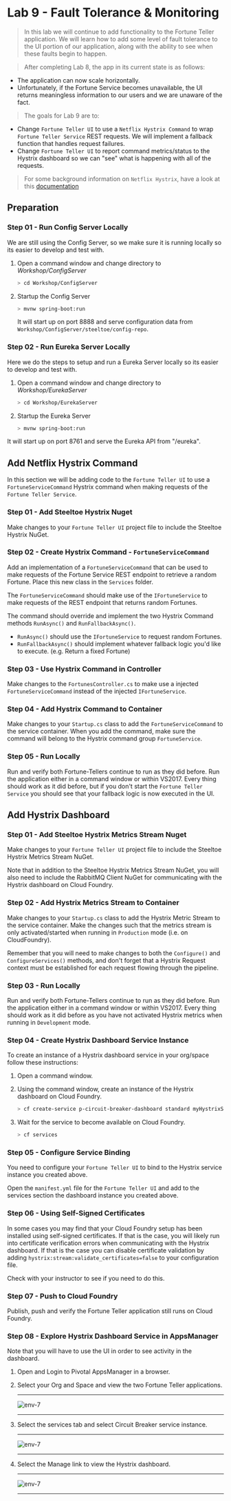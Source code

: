 # Lab 9 - Fault Tolerance & Monitoring

>In this lab we will continue to add functionality to the Fortune Teller application. We will learn how to add some level of fault tolerance to the UI portion of our application, along with the ability to see when these faults begin to happen.

>After completing Lab 8, the app in its current state is as follows:

* The application can now scale horizontally.
* Unfortunately, if the Fortune Service becomes unavailable, the UI returns meaningless information to our users and we are unaware of the fact.

>The goals for Lab 9 are to:

* Change `Fortune Teller UI` to use a `Netflix Hystrix Command` to wrap `Fortune Teller Service` REST requests. We will implement a fallback function that handles request failures.
* Change `Fortune Teller UI` to report command metrics/status to the Hystrix dashboard so we can "see" what is happening with all of the requests.

>For some background information on `Netflix Hystrix`, have a look at this [documentation](https://github.com/Netflix/Hystrix/wiki)

## Preparation

### Step 01 - Run Config Server Locally

We are still using the Config Server, so we make sure it is running locally so its easier to develop and test with.

1. Open a command window and change directory to _Workshop/ConfigServer_

   ```bash
   > cd Workshop/ConfigServer
   ```

1. Startup the Config Server

   ```bash
   > mvnw spring-boot:run
   ```

   It will start up on port 8888 and serve configuration data from `Workshop/ConfigServer/steeltoe/config-repo`.

### Step 02 - Run Eureka Server Locally

Here we do the steps to setup and run a Eureka Server locally so its easier to develop and test with.

1. Open a command window and change directory to _Workshop/EurekaServer_

   ```bash
   > cd Workshop/EurekaServer
   ```

1. Startup the Eureka Server

   ```bash
   > mvnw spring-boot:run
   ```

It will start up on port 8761 and serve the Eureka API from "/eureka".

## Add Netflix Hystrix Command 

In this section we will be adding code to the `Fortune Teller UI` to use a `FortuneServiceCommand` Hystrix command when making requests of the `Fortune Teller Service`.

### Step 01 - Add Steeltoe Hystrix Nuget

Make changes to your `Fortune Teller UI` project file to include the Steeltoe Hystrix NuGet.

### Step 02 - Create Hystrix Command - `FortuneServiceCommand`

Add an implementation of a `FortuneServiceCommand` that can be used to make requests of the Fortune Service REST endpoint to retrieve a random Fortune. Place this new class in the `Services` folder.

The `FortuneServiceCommand` should make use of the `IFortuneService` to make requests of the REST endpoint that returns random Fortunes.

The command should override and implement the two Hystrix Command methods `RunAsync()` and `RunFallbackAsync()`.

* `RunAsync()` should use the `IFortuneService` to request random Fortunes.
* `RunFallbackAsync()` should implement whatever fallback logic you'd like to execute. (e.g. Return a fixed Fortune)

### Step 03 - Use Hystrix Command in Controller

Make changes to the `FortunesController.cs` to make use a injected `FortuneServiceCommand` instead of the injected `IFortuneService`.

### Step 04 - Add Hystrix Command to Container

Make changes to your `Startup.cs` class to add the `FortuneServiceCommand` to the service container. When you add the command, make sure the command will belong to the Hystrix command group `FortuneService`.

### Step 05 - Run Locally

Run and verify both Fortune-Tellers continue to run as they did before. Run the application either in a command window or within VS2017.
Every thing should work as it did before, but if you don't start the `Fortune Teller Service` you should see that your fallback logic is now executed in the UI.

## Add Hystrix Dashboard

### Step 01 - Add Steeltoe Hystrix Metrics Stream Nuget

Make changes to your `Fortune Teller UI` project file to include the Steeltoe Hystrix Metrics Stream NuGet.

Note that in addition to the Steeltoe Hystrix Metrics Stream NuGet, you will also need to include the RabbitMQ Client NuGet for communicating with the Hystrix dashboard on Cloud Foundry.

### Step 02 - Add Hystrix Metrics Stream to Container

Make changes to your `Startup.cs` class to add the Hystrix Metric Stream to the service container.  Make the changes such that the metrics stream is only activated/started when running in `Production` mode (i.e. on CloudFoundry).

Remember that you will need to make changes to both the `Configure()` and `ConfigureServices()` methods, and don't forget that a Hystrix Request context must be established for each request flowing through the pipeline.

### Step 03 - Run Locally

Run and verify both Fortune-Tellers continue to run as they did before. Run the application either in a command window or within VS2017.
Every thing should work as it did before as you have not activated Hystrix metrics when running in `Development` mode.

### Step 04 - Create Hystrix Dashboard Service Instance

To create an instance of a Hystrix dashboard service in your org/space follow these instructions:

1. Open a command window.

1. Using the command window, create an instance of the Hystrix dashboard on Cloud Foundry.

   ```bash
   > cf create-service p-circuit-breaker-dashboard standard myHystrixService
   ```

1. Wait for the service to become available on Cloud Foundry.

   ```bash
   > cf services
   ```

### Step 05 - Configure Service Binding

You need to configure your `Fortune Teller UI` to bind to the Hystrix service instance you created above.

Open the `manifest.yml` file for the `Fortune Teller UI` and add to the services section the dashboard instance you created above.

### Step 06 - Using Self-Signed Certificates

In some cases you may find that your Cloud Foundry setup has been installed using self-signed certificates. If that is the case, you will likely run into certificate verification errors when communicating with the Hystrix dashboard. If that is the case you can disable certificate validation by adding `hystrix:stream:validate_certificates=false` to your configuration file.

Check with your instructor to see if you need to do this.

### Step 07 - Push to Cloud Foundry

Publish, push and verify the Fortune Teller application still runs on Cloud Foundry.

### Step 08 - Explore Hystrix Dashboard Service in AppsManager

Note that you will have to use the UI in order to see activity in the dashboard.

1. Open and Login to Pivotal AppsManager in a browser.

1. Select your Org and Space and view the two Fortune Teller applications.

    ---

    ![env-7](../Common/images/lab-06-appmanager-1.png)

   ---

1. Select the services tab and select Circuit Breaker service instance.

    ---

    ![env-7](../Common/images/lab-09-hystrix-1.png)

   ---

1. Select the Manage link to view the Hystrix dashboard.

    ---

    ![env-7](../Common/images/lab-09-hystrix-2.png)

   ---

